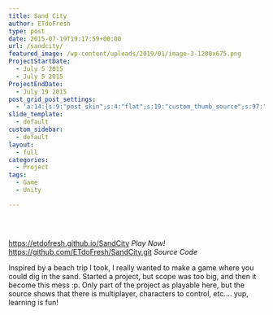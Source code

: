 ```yaml
---
title: Sand City
author: ETdoFresh
type: post
date: 2015-07-19T19:17:59+00:00
url: /sandcity/
featured_image: /wp-content/uploads/2019/01/image-3-1200x675.png
ProjectStartDate:
  - July 5 2015
  - July 5 2015
ProjectEndDate:
  - July 19 2015
post_grid_post_settings:
  - 'a:14:{s:9:"post_skin";s:4:"flat";s:19:"custom_thumb_source";s:97:"https://www.etdofresh.com/wp-content/plugins/post-grid/assets/frontend/css/images/placeholder.png";s:16:"thumb_custom_url";s:0:"";s:17:"font_awesome_icon";s:0:"";s:23:"font_awesome_icon_color";s:0:"";s:22:"font_awesome_icon_size";s:0:"";s:17:"custom_youtube_id";s:0:"";s:15:"custom_vimeo_id";s:0:"";s:21:"custom_dailymotion_id";s:0:"";s:14:"custom_mp3_url";s:0:"";s:20:"custom_soundcloud_id";s:0:"";s:16:"custom_video_MP4";s:0:"";s:16:"custom_video_OGV";s:0:"";s:17:"custom_video_WEBM";s:0:"";}'
slide_template:
  - default
custom_sidebar:
  - default
layout:
  - full
categories:
  - Project
tags:
  - Game
  - Unity

---
```

<div class="wp-block-columns has-2-columns">
  <div class="wp-block-column">
    <figure class="wp-block-image"><img class="wp-image-1280" src="https://www.etdofresh.com/wp-content/uploads/2019/01/image-3-1024x576.png" alt="" srcset="http://localhost/wp-content/uploads/2019/01/image-3-1024x576.png 1024w, http://localhost/wp-content/uploads/2019/01/image-3-1080x608.png 1080w, http://localhost/wp-content/uploads/2019/01/image-3-300x169.png 300w, http://localhost/wp-content/uploads/2019/01/image-3-768x432.png 768w, http://localhost/wp-content/uploads/2019/01/image-3-1200x675.png 1200w, http://localhost/wp-content/uploads/2019/01/image-3.png 1920w" sizes="(max-width: 1024px) 100vw, 1024px" /></figure>
  </div>
  
  <div class="wp-block-column">
     
  </div>
</div>

<p class="SoftwareLink">
  <a href="https://etdofresh.github.io/SandCity" target="_blank" rel="noreferrer noopener" aria-label="https://etdofresh.github.io/SandCity (opens in a new tab)">https://etdofresh.github.io/SandCity</a> <em>Play Now!</em><br /><a href="https://github.com/ETdoFresh/SandCity.git" target="_blank" rel="noreferrer noopener" aria-label="https://github.com/ETdoFresh/SandCity.git (opens in a new tab)">https://github.com/ETdoFresh/SandCity.git</a> <em>Source Code</em>
</p>

<p class="SoftwareDescription">
  Inspired by a beach trip I took, I really wanted to make a game where you could dig in the sand. Started a project, but scope was too big, and then it become this mess :p. Only part of the project as playable here, but the source shows that there is multiplayer, characters to control, etc.... yup, learning is fun!
</p>